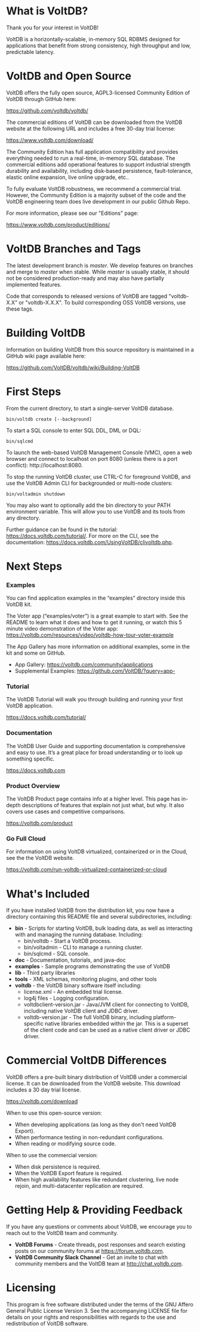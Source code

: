 What is VoltDB?
====================

Thank you for your interest in VoltDB!

VoltDB is a horizontally-scalable, in-memory SQL RDBMS designed for applications that benefit from strong consistency, high throughput and low, predictable latency.

VoltDB and Open Source
====================

VoltDB offers the fully open source, AGPL3-licensed Community Edition of VoltDB through GitHub here: 

https://github.com/voltdb/voltdb/

The commercial editions of VoltDB can be downloaded from the VoltDB website at the following URL and includes a free 30-day trial license:

https://www.voltdb.com/download/

The Community Edition has full application compatibility and provides everything needed to run a real-time, in-memory SQL database. The commercial editions add operational features to support industrial strength durability and availability, including disk-based persistence, fault-tolerance, elastic online expansion, live online upgrade, etc..

To fully evaluate VoltDB robustness, we recommend a commercial trial. However, the Community Edition is a majority subset of the code and the VoltDB engineering team does live development in our public Github Repo.

For more information, please see our "Editions" page:

https://www.voltdb.com/product/editions/

VoltDB Branches and Tags
====================

The latest development branch is _master_. We develop features on branches and merge to _master_ when stable. While _master_ is usually stable, it should not be considered production-ready and may also have partially implemented features.

Code that corresponds to released versions of VoltDB are tagged "voltdb-X.X" or "voltdb-X.X.X". To build corresponding OSS VoltDB versions, use these tags.


Building VoltDB
====================

Information on building VoltDB from this source repository is maintained in a GitHub wiki page available here:

https://github.com/VoltDB/voltdb/wiki/Building-VoltDB


First Steps
====================

From the current directory, to start a single-server VoltDB database.

    bin/voltdb create [--background]
    
To start a SQL console to enter SQL DDL, DML or DQL:

    bin/sqlcmd
    
To launch the web-based VoltDB Management Console (VMC), open a web browser and connect to localhost on port 8080 (unless there is a port conflict): http://localhost:8080.
    
To stop the running VoltDB cluster, use CTRL-C for foreground VoltDB, and use the VoltDB Admin CLI for backgrounded or multi-node clusters:

    bin/voltadmin shutdown
    
You may also want to optionally add the bin directory to your PATH environment variable. This will allow you to use VoltDB and its tools from any directory.
    
Further guidance can be found in the tutorial: https://docs.voltdb.com/tutorial/. For more on the CLI, see the documentation: https://docs.voltdb.com/UsingVoltDB/clivoltdb.php.


Next Steps
====================

### Examples

You can find application examples in the “examples” directory inside this VoltDB kit.

The Voter app (“examples/voter”) is a great example to start with. See the README to learn what it does and how to get it running, or watch this 5 minute video demonstration of the Voter app:
https://voltdb.com/resources/video/voltdb-how-tour-voter-example

The App Gallery has more information on additional examples, some in the kit and some on GitHub.

- App Gallery: https://voltdb.com/community/applications
- Supplemental Examples: https://github.com/VoltDB/?query=app-

### Tutorial

The VoltDB Tutorial will walk you through building and running your first VoltDB application.

https://docs.voltdb.com/tutorial/

### Documentation

The VoltDB User Guide and supporting documentation is comprehensive and easy to use. It’s a great place for broad understanding or to look up something specific.

https://docs.voltdb.com

### Product Overview

The VoltDB Product page contains info at a higher level. This page has in-depth descriptions of features that explain not just what, but why. It also covers use cases and competitive comparisons.

https://voltdb.com/product

### Go Full Cloud

For information on using VoltDB virtualized, containerized or in the Cloud, see the the VoltDB website.

https://voltdb.com/run-voltdb-virtualized-containerized-or-cloud


What's Included
====================

If you have installed VoltDB from the distribution kit, you now have a directory containing this README file and several subdirectories, including:

- **bin** - Scripts for starting VoltDB, bulk loading data, as well as interacting with and managing the running database. Including:
  - bin/voltdb - Start a VoltDB process.
  - bin/voltadmin - CLI to manage a running cluster.
  - bin/sqlcmd - SQL console. 
- **doc** - Documentation, tutorials, and java-doc
- **examples** - Sample programs demonstrating the use of VoltDB
- **lib** - Third party libraries
- **tools** - XML schemas, monitoring plugins, and other tools
- **voltdb** - the VoltDB binary software itself including:
  - license.xml - An embedded trial license.
  - log4j files - Logging configuration.
  - voltdbclient-version.jar - Java/JVM client for connecting to VoltDB, including native VoltDB client and JDBC driver.
  - voltdb-version.jar - The full VoltDB binary, including platform-specific native libraries embedded within the jar. This is a superset of the client code and can be used as a native client driver or JDBC driver.


Commercial VoltDB Differences
====================

VoltDB offers a pre-built binary distribution of VoltDB under a commercial license. It can be downloaded from the VoltDB website. This download includes a 30 day trial license.

https://voltdb.com/download

When to use this open-source version:

- When developing applications (as long as they don't need VoltDB Export).
- When performance testing in non-redundant configurations.
- When reading or modifying source code.

When to use the commercial version:

- When disk persistence is required.
- When the VoltDB Export feature is required.
- When high availability features like redundant clustering, live node rejoin, and multi-datacenter replication are required.


Getting Help & Providing Feedback
====================

If you have any questions or comments about VoltDB, we encourage you to reach out to the VoltDB team and community.

- **VoltDB Forums** - Create threads, post responses and search existing posts on our community forums at https://forum.voltdb.com.
- **VoltDB Community Slack Channel** - Get an invite to chat with community members and the VoltDB team at http://chat.voltdb.com.


Licensing
====================

This program is free software distributed under the terms of the 
GNU Affero General Public License Version 3. See the accompanying 
LICENSE file for details on your rights and responsibilities with 
regards to the use and redistribution of VoltDB software.
